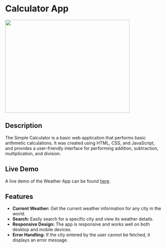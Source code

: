 <h1>Calculator App</h1> 
<img src="https://github.com/Armaan2022/Calculator-App/assets/105386724/bb829821-5a0a-47b6-91c3-abfbe04eec45" height="300" width="400"> 

<h2>Description</h2> 
<p>The Simple Calculator is a basic web application that performs basic arithmetic calculations. It was created using HTML, CSS, and JavaScript, and provides a user-friendly interface for performing addition, subtraction, multiplication, and division.</p>

<h2>Live Demo</h2>

<p>A live demo of the Weather App can be found <a href="https://weather-app-armaan.netlify.app/" target="_blank">here</a>.</p> 

<h2>Features</h2> 
<ul> 
  <li><b>Current Weather:</b> Get the current weather information for any city in the world.</li> 
  <li><b>Search:</b> Easily search for a specific city and view its weather details.</li> 
  <li><b>Responsive Design:</b> The app is responsive and works well on both desktop and mobile devices.</li> 
  <li><b>Error Handling:</b> If the city entered by the user cannot be fetched, it displays an error message.</li> 
</ul>
